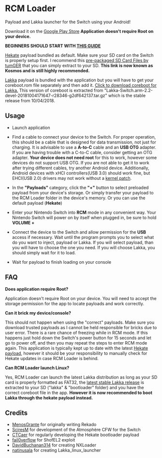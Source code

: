 # RCM Loader
Payload and Lakka launcher for the Switch using your Android!

Download it on the [Google Play Store](https://play.google.com/store/apps/details?id=com.thirdeclarity.rcmloader)
**Application doesn't require Root on your device.**

**BEGINNERS SHOULD START WITH [THIS GUIDE](https://guide.sdsetup.com/#/beforestarting)**

[Hekate](https://github.com/CTCaer/hekate) payload bundled as default. Make sure your SD card on the Switch is properly setup first. I recommend this [pre-packaged SD Card Files by tumGER](https://github.com/tumGER/SDFilesSwitch/releases/) that you can simply extract to your SD. **This link is now known as Kosmos and is still highly recommended.**

[Lakka](https://lakka-switch.github.io/documentation/) payload is bundled with the application but you will have to get your coreboot.rom file separately and then add it. [Click to download coreboot for Lakka.](https://github.com/ThirdEyeClarity/RCM-Loader/raw/Lakka-Loader/coreboot.rom) This version of coreboot is extracted from "Lakka-Switch.arm-2.2-devel-20181004171647-r28346-g2df642137.tar.gz" which is the stable release from 10/04/2018.

## Usage
* Launch application
* Find a cable to connect your device to the Switch. For proper operation, this should be a cable that is designed for data transmission, not just for charging. It is advisable to use a **A-to-C** cable and an **USB OTG** adapter. If you are having trouble with a C-to-C cable, consider getting an OTG adapter. **Your device does not need root** for this to work, however some devices do not support USB OTG. If you are not able to get it to work after trying different cables, try another Android device. Additionally, Android devices with xHCI controllers(USB 3.0) should work fine, but EHCI(USB 2.0) drivers may not work without a [kernel patch](https://github.com/fail0verflow/shofel2/blob/master/linux-ehci-enable-large-ctl-xfers.patch).

* In the **"Payloads"** category, click the **"+"** button to select preloaded payload from your device's storage. Or simply transfer your payload to the RCM Loader folder in the device's memory. Or you can use the default payload (**Hekate**)
* Enter your Nintendo Switch into **RCM** mode in any convenient way. Your Nintendo Switch will power on by itself when plugged in, be sure to hold **VOLUME +**
* Connect the device to the Switch and allow permission for the **USB** access if necessary. Wait until the program prompts you to select what do you want to inject, payload or Lakka. If you will select payload, than you will have to choose the one you need. If you will choose Lakka, you should simply wait for it to load.
* Wait for payload to finish loading on your console


## FAQ
**Does application require Root?**

Application doesn't require Root on your device. You will need to accept the storage permission for the app to locate payloads and work correctly. 

**Can it brick my device/console?**

This should not happen when using the "correct" payloads. Make sure you download trusted payloads as I cannot be held responsible for bricks due to user error. There is a rare chance of freezing while in RCM mode. If this happens just hold down the Switch's power button for 15 seconds and let go to power off, and then you may repeat the steps to enter RCM mode again. This application is typically kept up to date with the latest [Hekate payload](https://github.com/CTCaer/hekate/releases), however it should be your responsibility to manually check for Hekate updates in case RCM Loader is behind.

**Can RCM Loader launch Linux?**

Yes, RCM Loader can launch the latest Lakka distribution as long as your SD card is properly formatted as FAT32, the [latest stable Lakka release](https://lakka-switch.github.io/documentation/archives.html) is extracted to your SD ("lakka" & "bootloader" folder) and you have the correct coreboot file in the app. **However it is now recommended to boot Lakka through the hekate payload instead.**

## Credits
* [MenosGrante](https://github.com/MenosGrante) for originally writing Rekado
* [SciresM](https://github.com/SciresM) for development of the Atmosphère CFW for the Switch
* [CTCaer](https://github.com/CTCaer) for regularly developing the Hekate bootloader payload
* [fail0verflow](https://github.com/fail0verflow) for ShofEL2 exploit
* [DavidBuchanan314](https://github.com/DavidBuchanan314) for creating NXLoader
* [natinusala](https://github.com/natinusala) for creating Lakka_linux_launcher


